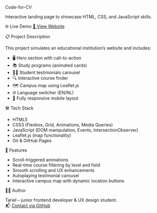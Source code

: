  Code-for-CV

Interactive landing page to showcase HTML, CSS, and JavaScript skills.

 🌐 Live Demo
[🔗 View Website](https://tariel1007.github.io/Code-for-CV/)

 📋 Project Description

This project simulates an educational institution’s website and includes:

- 🖥️ Hero section with call-to-action
- 📚 Study programs (animated cards)
- 🧑‍🎓 Student testimonials carousel
- 🔍 Interactive course finder
- 🗺️ Campus map using Leaflet.js
- 🌐 Language switcher (EN/NL)
- 📱 Fully responsive mobile layout

 🛠️ Tech Stack

- HTML5
- CSS3 (Flexbox, Grid, Animations, Media Queries)
- JavaScript (DOM manipulation, Events, IntersectionObserver)
- Leaflet.js (map functionality)
- Git & GitHub Pages

 🚀 Features

- Scroll-triggered animations
- Real-time course filtering by level and field
- Smooth scrolling and UX enhancements
- Autoplaying testimonial carousel
- Interactive campus map with dynamic location buttons

 🧑‍💻 Author

Tariel – junior frontend developer & UX design student.  
📬 [Contact via GitHub](https://github.com/Tariel1007)
